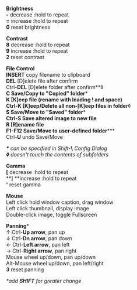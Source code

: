 
**Brightness**<br />
**\-** decrease  :hold to repeat<br />
**=** increase  :hold to repeat<br />
**0** reset brightness<br />

**Contrast**<br />
**8** decrease :hold to repeat<br />
**9** increase  :hold to repeat<br />
**2** reset contrast<br />

**File Control**<br />
**INSERT** copy filename to clipboard<br />
**DEL** [D]elete file after confirm<br />
Ctrl-**DEL** [D]elete folder after confirm**&loz;**<br />
**C** Save/Copy to "Copied" folder**\***<br />
**K** [K]eep file (rename with leading ! and space)<br />
Ctrl-**K** [K]eep/Delete all non-[K]eep files in folder**&loz;**<br />
**S** Save/Move to "Saved" folder**\***<br />
Ctrl-**S** Save altered image to new file<br />
**R** [R]ename file<br />
**F1-F12** Save/Move to user-defined folder**\***<br />
Ctrl-**U** undo Save/Move<br />

_**\*** can be specified in Shift-_**\\** _Config Dialog_<br />
_**&loz;** doesn't touch the contents of subfolders_<br />

**Gamma**<br />
**[** decrease :hold to repeat<br />
**] **increase :hold to repeat<br />
**'** reset gamma<br />

**Mouse**<br />
Left click hold window caption, drag window<br />
Left click thumbnail, display image<br />
Double-click image, toggle Fullscreen<br />

**Panning**\*<br />
&uarr; Ctrl-**Up arrow**, pan up<br />
&darr; Ctrl-**Dn arrow**, pan down<br />
&larr; Ctrl-**Left arrow**, pan left<br />
&rarr; Ctrl-**Right arrow**, pan right<br />
Mouse wheel up/down, pan up/down<br />
Alt-Mouse wheel up/down, pan left/right<br />
**3** reset panning<br />

_\*add **SHIFT** for greater change_<br />


